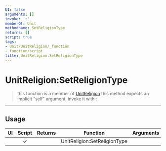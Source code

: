 ```yaml
---
UI: false
arguments: []
invoke: ':'
memberOf: Unit
methodname: SetReligionType
returns: []
script: true
tags:
- Unit/UnitReligion/_function
- function/script
title: UnitReligion.SetReligionType
---
```

# UnitReligion:SetReligionType
> this function is a member of [UnitReligion](civ-6/lua/UnitReligion.md)
> this method expects an implicit "self" argument. invoke it with `:`
-----
## Usage
|  UI | Script | Returns | Function | Arguments |
|:---:|:------:|-------:|:--------:|:---------|
| |✓||UnitReligion:SetReligionType||
